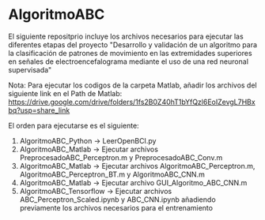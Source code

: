 # AlgoritmoABC

El siguiente repositprio incluye los archivos necesarios para ejecutar las diferentes 
etapas del proyecto 
"Desarrollo y validación de un algoritmo para la clasificación de 
patrones de movimiento en las extremidades superiores en señales de electroencefalograma 
mediante el uso de una red neuronal supervisada"

Nota: Para ejecutar los codigos de la carpeta Matlab, añadir los archivos del siguiente link en el Path de Matlab:
https://drive.google.com/drive/folders/1fs2B0Z40hT1bYfQzl6EoIZevgL7HBxbq?usp=share_link

El orden para ejecutarse es el siguiente:
1. AlgoritmoABC_Python -> LeerOpenBCI.py
2. AlgoritmoABC_Matlab -> Ejecutar archivos PreprocesadoABC_Perceptron.m y PreprocesadoABC_Conv.m
3. AlgoritmoABC_Matlab -> Ejecutar archivos AlgoritmoABC_Perceptron.m, AlgoritmoABC_Perceptron_BT.m y AlgoritmoABC_CNN.m
4. AlgoritmoABC_Matlab -> Ejecutar archivo GUI_Algoritmo_ABC_CNN.m
5. AlgoritmoABC_Tensorflow -> Ejecutar archivos ABC_Perceptron_Scaled.ipynb y ABC_CNN.ipynb añadiendo previamente los archivos necesarios para el entrenamiento
